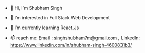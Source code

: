 - 👋 Hi, I’m Shubham Singh
- 👀 I’m interested in Full Stack Web Development
- 🌱 I’m currently learning React.Js

- 📫 reach me: Email : singhshubham7m@gmail.com , LinkedIn:  https://www.linkedin.com/in/shubham-singh-4600831b3/

